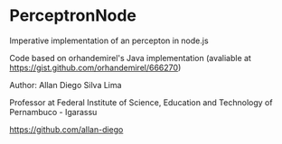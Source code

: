 # PerceptronNode

Imperative implementation of an percepton in node.js

Code based on orhandemirel's Java implementation (avaliable at https://gist.github.com/orhandemirel/666270)

Author: Allan Diego Silva Lima

Professor at Federal Institute of Science, Education and Technology of Pernambuco - Igarassu

https://github.com/allan-diego
